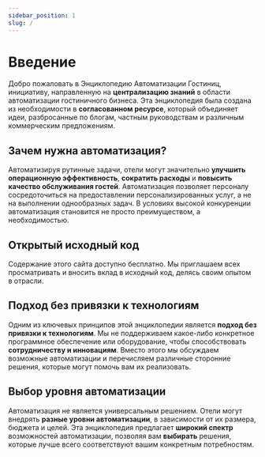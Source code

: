 ```yaml
---
sidebar_position: 1
slug: /
---
```


# Введение

Добро пожаловать в Энциклопедию Автоматизации Гостиниц, инициативу, направленную на **централизацию знаний** в области автоматизации гостиничного бизнеса. Эта энциклопедия была создана из необходимости в **согласованном ресурсе**, который объединяет идеи, разбросанные по блогам, частным руководствам и различным коммерческим предложениям.

## Зачем нужна автоматизация?

Автоматизируя рутинные задачи, отели могут значительно **улучшить операционную эффективность**, **сократить расходы** и **повысить качество обслуживания гостей**. Автоматизация позволяет персоналу сосредоточиться на предоставлении персонализированных услуг, а не на выполнении однообразных задач. В условиях высокой конкуренции автоматизация становится не просто преимуществом, а необходимостью.

## Открытый исходный код

Содержание этого сайта доступно бесплатно. Мы приглашаем всех просматривать и вносить вклад в исходный код, делясь своим опытом в отрасли.

## Подход без привязки к технологиям

Одним из ключевых принципов этой энциклопедии является **подход без привязки к технологиям**. Мы не поддерживаем какое-либо конкретное программное обеспечение или оборудование, чтобы способствовать **сотрудничеству и инновациям**. Вместо этого мы обсуждаем возможные автоматизации и перечисляем различные сторонние решения, которые могут помочь вам их реализовать.

## Выбор уровня автоматизации

Автоматизация не является универсальным решением. Отели могут внедрять **разные уровни автоматизации**, в зависимости от их размера, бюджета и целей. Эта энциклопедия предлагает **широкий спектр** возможностей автоматизации, позволяя вам **выбирать** решения, которые лучше всего соответствуют вашим конкретным потребностям.
